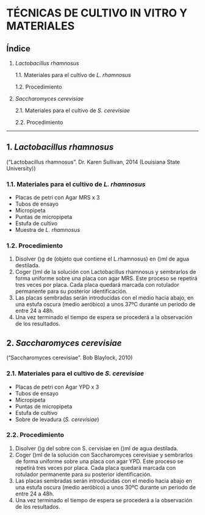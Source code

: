 # TÉCNICAS DE CULTIVO IN VITRO Y MATERIALES

## Índice
1. *Lactobacillus rhamnosus*

   1.1. Materiales para el cultivo de *L. rhamnosus*

   1.2. Procedimiento

2. *Saccharomyces cerevisiae*
 
   2.1. Materiales para el cultivo de *S. cerevisiae*
 
   2.2. Procedimiento
 -------------------------
 
## **1. *Lactobacillus rhamnosus***

(“Lactobacillus rhamnosus”. Dr. Karen Sullivan, 2014 (Louisiana State University))

### **1.1. Materiales para el cultivo de *L. rhamnosus***

* Placas de petri con Agar MRS x 3
* Tubos de ensayo
* Micropipeta
* Puntas de micropipeta
* Estufa de cultivo
* Muestra de *L. rhamnosus*

### **1.2. Procedimiento**

1. Disolver ()g de (objeto que contiene el L.rhamnosus) en ()ml de agua destilada.
2. Coger ()ml de la solución con Lactobacillus rhamnosus y sembrarlos de forma uniforme sobre una placa con agar MRS. Este proceso se repetirá tres veces por placa. Cada placa quedará marcada con rotulador permanente para su posterior identificación.
3. Las placas sembradas serán introducidas con el medio hacia abajo, en una estufa oscura (medio aeróbico) a unos 37ºC durante un periodo de entre 24 a 48h.
4. Una vez terminado el tiempo de espera se procederá a la observación de los resultados.
       
## **2. *Saccharomyces cerevisiae***

(“Saccharomyces cerevisiae”. Bob Blaylock, 2010)

### **2.1. Materiales para el cultivo de *S. cerevisiae***

* Placas de petri con Agar YPD x 3
* Tubos de ensayo
* Micropipeta
* Puntas de micropipeta
* Estufa de cultivo
* Sobre de levadura (*S. cerevisiae*)

### **2.2. Procedimiento**

1. Disolver ()g del sobre con S. cervisiae en ()ml de agua destilada.
2. Coger ()ml de la solución con Saccharomyces cerevisiae y sembrarlos de forma uniforme sobre una placa con agar YPD. Este proceso se repetirá tres veces por placa. Cada placa quedará marcada con rotulador permanente para su posterior identificación.
3. Las placas sembradas serán introducidas con el medio hacia abajo en una estufa oscura (medio aeróbico) a unos 30ºC durante un periodo de entre 24 a 48h.
4. Una vez terminado el tiempo de espera se procederá a la observación de los resultados.
